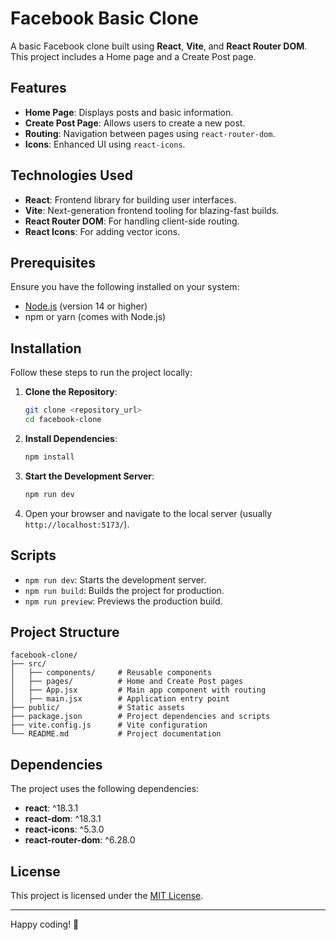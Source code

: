 # Facebook Basic Clone

A basic Facebook clone built using **React**, **Vite**, and **React Router DOM**. This project includes a Home page and a Create Post page.

## Features

- **Home Page**: Displays posts and basic information.
- **Create Post Page**: Allows users to create a new post.
- **Routing**: Navigation between pages using `react-router-dom`.
- **Icons**: Enhanced UI using `react-icons`.

## Technologies Used

- **React**: Frontend library for building user interfaces.
- **Vite**: Next-generation frontend tooling for blazing-fast builds.
- **React Router DOM**: For handling client-side routing.
- **React Icons**: For adding vector icons.

## Prerequisites

Ensure you have the following installed on your system:

- [Node.js](https://nodejs.org/) (version 14 or higher)
- npm or yarn (comes with Node.js)

## Installation

Follow these steps to run the project locally:

1. **Clone the Repository**:
   ```bash
   git clone <repository_url>
   cd facebook-clone
   ```

2. **Install Dependencies**:
   ```bash
   npm install
   ```

3. **Start the Development Server**:
   ```bash
   npm run dev
   ```

4. Open your browser and navigate to the local server (usually `http://localhost:5173/`).

## Scripts

- `npm run dev`: Starts the development server.
- `npm run build`: Builds the project for production.
- `npm run preview`: Previews the production build.

## Project Structure

```plaintext
facebook-clone/
├── src/
│   ├── components/     # Reusable components
│   ├── pages/          # Home and Create Post pages
│   ├── App.jsx         # Main app component with routing
│   ├── main.jsx        # Application entry point
├── public/             # Static assets
├── package.json        # Project dependencies and scripts
├── vite.config.js      # Vite configuration
└── README.md           # Project documentation
```

## Dependencies

The project uses the following dependencies:

- **react**: ^18.3.1
- **react-dom**: ^18.3.1
- **react-icons**: ^5.3.0
- **react-router-dom**: ^6.28.0

## License

This project is licensed under the [MIT License](./LICENSE).

---

Happy coding! 🚀


